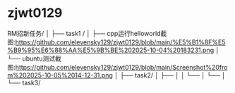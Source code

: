 # zjwt0129
RM招新任务/
│
├── task1 /
│   ├── cpp运行helloworld截图:https://github.com/elevensky129/zjwt0129/blob/main/%E5%B1%8F%E5%B9%95%E6%88%AA%E5%9B%BE%202025-10-04%20183231.png
│   └── ubuntu测试截图:https://github.com/elevensky129/zjwt0129/blob/main/Screenshot%20from%202025-10-05%2014-12-31.png
│
├── task2/
│   ├── 
│   │   └── 
│   └── 
│
└── task3/
